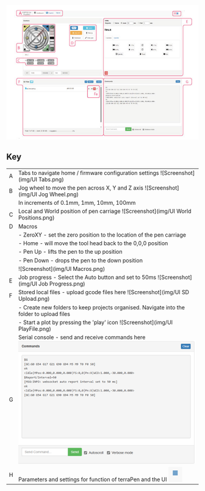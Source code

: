 ![Screenshot](img/quick-start-guide-UX-markup.jpg)

## Key

|    |                                                                                           |
|----|-------------------------------------------------------------------------------------------|
| A  | Tabs to navigate home / firmware configuration settings ![Screenshot](img/UI Tabs.png)|
| B  | Jog wheel to move the pen across X, Y and Z axis  ![Screenshot](img/UI Jog Wheel.png)|
|    | In increments of 0.1mm, 1mm, 10mm, 100mm |
| C  | Local and World position of pen carriage ![Screenshot](img/UI World Positions.png) |
| D  | Macros |
|    |  - ZeroXY - set the zero position to the location of the pen carriage |
|    |  - Home - will move the tool head back to the 0,0,0 position |
|    |  - Pen Up - lifts the pen to the up position |
|    |  - Pen Down - drops the pen to the down position  |
|    |    ![Screenshot](img/UI Macros.png)|
| E  | Job progress - Select the Auto button and set to 50ms ![Screenshot](img/UI Job Progress.png) |
| F  | Stored local files - upload gcode files here  ![Screenshot](img/UI SD Upload.png) |
|    |  - Create new folders to keep projects organised. Navigate into the folder to upload files |
|    |  - Start a plot by pressing the 'play' icon  ![Screenshot](img/UI PlayFile.png) |
| G  | Serial console - send and receive commands here  ![Screenshot](img/UI-SerialPort.png) |
| H  | Parameters and settings for function of terraPen and the UI  ![Screenshot](img/UI-hamburger-Prefs.png)|
